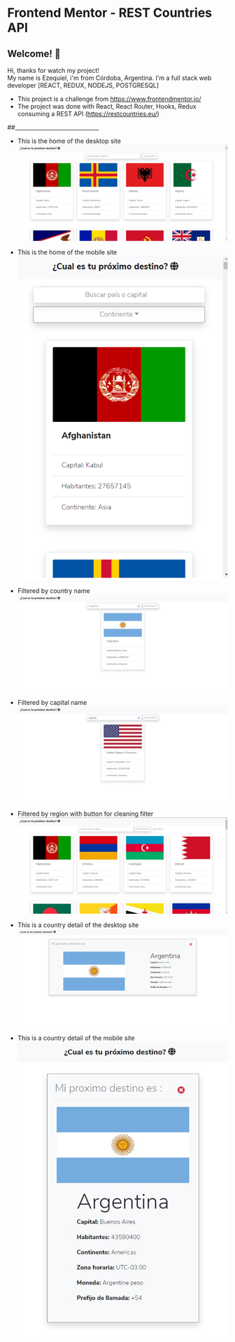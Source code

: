 # Frontend Mentor - REST Countries API



## Welcome! 👋

Hi, thanks for watch my project!  
My name is Ezequiel, i'm from Córdoba, Argentina. I'm a full stack web developer [REACT, REDUX, NODEJS, POSTGRESQL]  
- This project is a challenge from https://www.frontendmentor.io/
- The project was done with React, React Router, Hooks, Redux consuming a REST API (https://restcountries.eu/)

##______________________________


- This is the home of the desktop site  
![Design preview for the REST Countries API with color theme switcher coding challenge](./screenshots/SitioEze.jpg)

- This is the home of the mobile site  <br/>
![Design preview for the REST Countries API with color theme switcher coding challenge](./screenshots/SitioEze5.jpg)

- Filtered by country name  
![Design preview for the REST Countries API with color theme switcher coding challenge](./screenshots/SitioEze2.jpg)

- Filtered by capital name  
![Design preview for the REST Countries API with color theme switcher coding challenge](./screenshots/SitioEze3.jpg)

- Filtered by region with button for cleaning filter  
![Design preview for the REST Countries API with color theme switcher coding challenge](./screenshots/SitioEze4.jpg)

- This is a country detail of the desktop site  
![Design preview for the REST Countries API with color theme switcher coding challenge](./screenshots/SitioEze7.png)

- This is a country detail of the mobile site  
![Design preview for the REST Countries API with color theme switcher coding challenge](./screenshots/SitioEze6.png)
